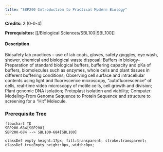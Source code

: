 ```yaml
---
title: "SBP200 Introduction to Practical Modern Biology"
---
```

**Credits:** 2 (0-0-4)

**Prerequisites:** [[/Biological Sciences/SBL100|SBL100]]

#### Description
Biosafety lab practices – use of lab coats, gloves, safety goggles, eye wash, shower, chemical and biological waste disposal; Buffers in biology– Preparation of standard biological buffers, buffering capacity and pKa of buffers, biomolecules such as enzymes, whole cells and plant tissues in different buffering conditions; Observing cell surface and intracellular contents using light and fluorescence microscopy, “autofluorescence” of cells, real-time video microscopy of motile cells, cell growth and division; Plant genomic DNA isolation; Protoplast isolation and viability; Computer Modeling-From Genome Sequence to Protein Sequence and structure to screening for a “Hit” Molecule.

### Prerequisite Tree

```mermaid
flowchart TD
SBP200-684[SBP200]
SBP200-684 --> SBL100-684[SBL100]

classDef empty height:17px, fill:transparent, stroke:transparent;
classDef trueEmpty height:0px, width:0px;
```